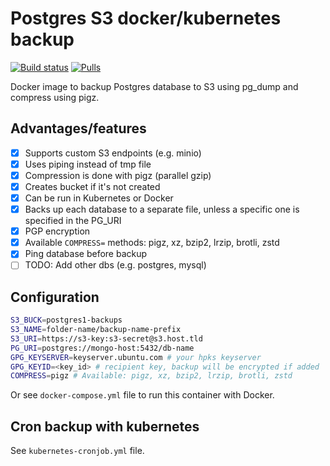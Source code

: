 # Postgres S3 docker/kubernetes backup

[![Build status](https://github.com/BackupTools/postgres-backup-s3/workflows/Docker%20Image%20CI/badge.svg)]() [![Pulls](https://img.shields.io/docker/pulls/backuptools/postgres-backup-s3?style=flat&labelColor=1B3D4B&color=06A64F&logoColor=white&logo=docker&label=pulls)]()

Docker image to backup Postgres database to S3 using pg_dump and compress using pigz.

## Advantages/features
- [x] Supports custom S3 endpoints (e.g. minio)
- [x] Uses piping instead of tmp file
- [x] Compression is done with pigz (parallel gzip)
- [x] Creates bucket if it's not created
- [x] Can be run in Kubernetes or Docker
- [x] Backs up each database to a separate file, unless a specific one is specified in the PG_URI
- [x] PGP encryption
- [x] Available `COMPRESS=` methods: pigz, xz, bzip2, lrzip, brotli, zstd
- [x] Ping database before backup
- [ ] TODO: Add other dbs (e.g. postgres, mysql)

## Configuration
```bash
S3_BUCK=postgres1-backups
S3_NAME=folder-name/backup-name-prefix
S3_URI=https://s3-key:s3-secret@s3.host.tld
PG_URI=postgres://mongo-host:5432/db-name
GPG_KEYSERVER=keyserver.ubuntu.com # your hpks keyserver
GPG_KEYID=<key_id> # recipient key, backup will be encrypted if added
COMPRESS=pigz # Available: pigz, xz, bzip2, lrzip, brotli, zstd
```

Or see `docker-compose.yml` file to run this container with Docker.

## Cron backup with kubernetes

See `kubernetes-cronjob.yml` file.
